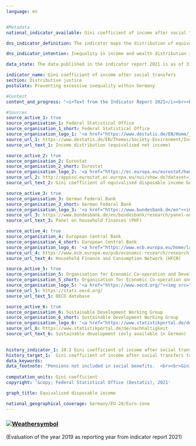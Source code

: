 ```yaml
---
language: en    


#Metadata    
national_indicator_available: Gini coefficient of income after social transfers    

dns_indicator_definition: The indicator maps the distribution of equivalised disposable income per capita using Gini coefficients.    

dns_indicator_intention: Inequality in income and wealth distribution is a generally accepted feature of a dynamic market economy. However, the income and wealth gap must remain moderate, and social inclusion must be guaranteed for all. By means of suitable framework conditions as well as the strategic redistribution of income through taxes and social benefits, the goal is to bring the Gini coefficient for equivalised disposable incomes below that of the EU-28 by 2030.    

data_state: The data published in the indicator report 2021 is as of 31.12.2020. The data shown on the DNS-Online-Platform is updated regularly, so that more current data may be available online than published in the indicator report 2021.    

indicator_name: Gini coefficient of income after social transfers    
section: Distributive justice    
postulate: Preventing excessive inequality within Germany    

#Content    
content_and_progress: "<i>Text from the Indicator Report 2021</i><br><br>The Gini coefficient is a statistical measure of income inequality. It has a value between 0 and 1. If everyone had exactly the same income, the coefficient would be 0. If all of the income went to a single person – the situation of maximum inequality – it would have a value of 1. The smaller the Gini coefficient, the greater the equality in income distribution.<br><br>Equivalised income is a value derived from the total income of a household and the number and age of the people living on that income. With the help of an equivalence scale, the incomes are weighted according to household size and composition, as the shared use of living space and household appliances results in savings. With the equivalised income then allocated equally to each household member, it becomes possible to compare people’s incomes independently of age or household size. A household’s equivalised disposable income is the income, including social transfers, which remains after taxes and other deductions, and is therefore the income available for spending and saving. A distinction must be made between this measure and equivalised income before social transfers, which looks at disposable income without any possible welfare payments, such as unemployment benefit or housing assistance, or market income, which is calculated before taxes, social contributions and social benefits. In none of these ways of looking at income is a differentiation made between the sources of income, i.e. whether it takes the form of wages, rental income or capital gains.<br><br>The data used to calculate equivalised income come from the annual harmonised European statistics on income and living conditions (EU-SILC).<br><br>The wealth distribution figures are taken from the Household Finance and Consumption Survey (HFCS) conducted on an irregular basis by the European Central Bank. The fact that households with high incomes and/or extensive assets are under-represented in voluntary sample surveys is compensated for methodologically. Therefore, this methodology, the values for income as well as for assets in Germany can be compared with those in Europe or the euro area. Since no Gini coefficient is calculated for market income from the EU-SILC, data from the German Socio-Economic Panel (SOEP) held by the German Institute for Economic Research are used instead.<br><br>As in previous years, the Gini coefficient for equivalised disposable income in Germany for 2019 (0.297) is close to the value for the EU as a whole (0.307) and has remained stable. There are therefore no significant differences in income distribution to be discerned between Germany and Europe as a whole. At 0.297, the Gini coefficient for equivalised disposable income remains clearly below that for equivalised income before social benefits (0.352). As expected, the 2017 Gini coefficient for market income was higher, at 0.500. Social benefits, social insurance and taxes in Germany contribute considerably to reducing inequalities in disposable income.<br><br>Measured by the relevant Gini coefficients, the distribution of wealth in Germany, at 0.739 in 2017, is considerably less equal than that of income. In this context, virtually no change can be detected over time (2010: 0.758 and 2014: 0.762). The equivalent value for the euro area in 2017 was lower than Germany’s, at 0.695. However, the impression of above-average wealth inequality is qualified by several factors not covered by the Gini coefficient. For instance, the assessment of wealth does not take future pension entitlements into account. Moreover, Germany’s higher level of protection for tenants means that people here are more likely to rent rather than own their homes compared with other European countries."    

#Sources    
source_active_1: true
source_organisation_1: Federal Statistical Office
source_organisation_1_short: Federal Statistical Office
source_organisation_logo_1: '<a href="https://www.destatis.de/EN/Home/_node.html"><img src="https://g205sdgs.github.io/sdg-indicators/public/LogosEn/destatis.png" alt=" Federal Statistical Office" title="Click here to visit the homepage of the organization" style="border: transparent"/></a>'
source_url_1: https://www.destatis.de/EN/Themes/Society-Environment/Income-Consumption-Living-Conditions/Living-Conditions-Risk-Poverty/Tables/income-distribution-silc.html                        
source_url_text_1: Income distribution (equivalised net income)                        

source_active_2: true
source_organisation_2: Eurostat
source_organisation_2_short: Eurostat
source_organisation_logo_2: '<a href="https://ec.europa.eu/eurostat/home"><img src="https://g205sdgs.github.io/sdg-indicators/public/LogosEn/eurostat.png" alt=" Eurostat" title="Click here to visit the homepage of the organization" style="border: transparent"/></a>'
source_url_2: http://appsso.eurostat.ec.europa.eu/nui/show.do?dataset=ilc_di12c&lang=en                        
source_url_text_2: Gini coefficient of equivalised disposable income before social transfers (pensions excluded from social transfers)                        

source_active_3: true
source_organisation_3: German Federal Bank
source_organisation_3_short: German Federal Bank
source_organisation_logo_3: '<a href="https://www.bundesbank.de/en"><img src="https://g205sdgs.github.io/sdg-indicators/public/LogosEn/bundesbank.png" alt=" German Federal Bank" title="Click here to visit the homepage of the organization" style="border: transparent"/></a>'
source_url_3: https://www.bundesbank.de/en/bundesbank/research/panel-on-household-finances                        
source_url_text_3: Panel on household finances (PHF)                        

source_active_4: true
source_organisation_4: European Central Bank
source_organisation_4_short: European Central Bank
source_organisation_logo_4: '<a href="https://www.ecb.europa.eu/home/languagepolicy/html/index.en.html"><img src="https://g205sdgs.github.io/sdg-indicators/public/LogosEn/ezb.png" alt=" European Central Bank" title="Click here to visit the homepage of the organization" style="border: transparent"/></a>'
source_url_4: https://www.ecb.europa.eu/pub/economic-research/research-networks/html/researcher_hfcn.en.html                        
source_url_text_4: Household Finance and Consumption Network (HFCN)                        

source_active_5: true
source_organisation_5: Organisation for Economic Co-operation and Development
source_organisation_5_short: Organisation for Economic Co-operation and Development
source_organisation_logo_5: '<a href="https://www.oecd.org/"><img src="https://g205sdgs.github.io/sdg-indicators/public/LogosEn/oecd.png" alt=" Organisation for Economic Co-operation and Development" title="Click here to visit the homepage of the organization" style="border: transparent"/></a>'
source_url_5: https://stats.oecd.org/                        
source_url_text_5: OECD database                        

source_active_6: true
source_organisation_6: Sustainable Development Working Group
source_organisation_6_short: Sustainable Development Working Group
source_organisation_logo_6: '<a href="https://www.statistikportal.de/de/nachhaltigkeit"><img src="https://g205sdgs.github.io/sdg-indicators/public/LogosEn/vwgdl.png" alt=" Sustainable Development Working Group" title="Click here to visit the homepage of the organization" style="border: transparent"/></a>'
source_url_6: https://www.statistikportal.de/de/nachhaltigkeit                        
source_url_text_6: Sustainable development (only available in German)                        
    

history_indicator_1: 10.2 Gini coefficient of income after social transfers                    
history_target_1:  Gini coefficient of income after social transfers to be below the EU28 figure by 2030    
data_keywords:    
data_footnote: "Pensions not included in social benefits.  <br><br>Gini coefficient of equivalised disposable income: EU 27 until 2009, EU 28 from 2010."    
    
computation_units: Gini coefficient    
copyright: '&copy; Federal Statistical Office (Destatis), 2021'    

graph_title: Equivalised disposable income    

national_geographical_coverage: Germany/EU-28/Euro-zone    
---    
```

<div>
  <div class="my-header">
    <h3>
      <a href="https://sustainabledevelopment-deutschland.github.io/en/status/"><img src="https://g205sdgs.github.io/sdg-indicators/public/Wettersymbole/Sonne.png" title="If the trend continues, the target value will be met or the difference between the target value and the current value will be less than 5&nbsp;%" alt="Weathersymbol" />
      </a>
    </h3>
  </div>
  <div class="my-header-note">
    <span> (Evaluation of the year 2019 as reporting year from indicator report 2021)</span>
  </div>
</div>